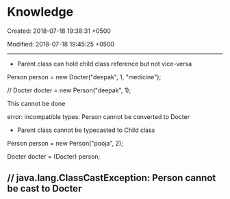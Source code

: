 # Knowledge

Created: 2018-07-18 19:38:31 +0500

Modified: 2018-07-18 19:45:25 +0500

---
-   Parent class can hold child class reference but not vice-versa

Person person = new Docter("deepak", 1, "medicine");



// Docter docter = new Person("deepak", 1);

This cannot be done

error: incompatible types: Person cannot be converted to Docter
-   Parent class cannot be typecasted to Child class

Person person = new Person("pooja", 2);

Docter docter = (Docter) person;

// java.lang.ClassCastException: Person cannot be cast to Docter
-   
